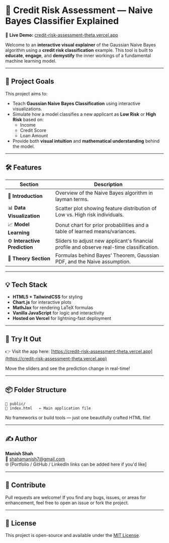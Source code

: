 # 🧠 Credit Risk Assessment — Naive Bayes Classifier Explained

🔗 **Live Demo:** [credit-risk-assessment-theta.vercel.app](https://credit-risk-assessment-theta.vercel.app)

Welcome to an **interactive visual explainer** of the Gaussian Naive Bayes algorithm using a **credit risk classification** example. This tool is built to **educate**, **engage**, and **demystify** the inner workings of a fundamental machine learning model.

---

## 🎯 Project Goals

This project aims to:
- Teach **Gaussian Naive Bayes Classification** using interactive visualizations.
- Simulate how a model classifies a new applicant as **Low Risk** or **High Risk** based on:
  - Income
  - Credit Score
  - Loan Amount
- Provide both **visual intuition** and **mathematical understanding** behind the model.

---

## 🛠 Features

| Section | Description |
|--------|-------------|
| 📘 **Introduction** | Overview of the Naive Bayes algorithm in layman terms. |
| 📊 **Data Visualization** | Scatter plot showing feature distribution of Low vs. High risk individuals. |
| 📈 **Model Learning** | Donut chart for prior probabilities and a table of learned means/variances. |
| ⚙️ **Interactive Prediction** | Sliders to adjust new applicant's financial profile and observe real-time classification. |
| 📐 **Theory Section** | Formulas behind Bayes’ Theorem, Gaussian PDF, and the Naive assumption. |

---

## 💡 Tech Stack

- **HTML5 + TailwindCSS** for styling
- **Chart.js** for interactive plots
- **MathJax** for rendering LaTeX formulas
- **Vanilla JavaScript** for logic and interactivity
- **Hosted on Vercel** for lightning-fast deployment

---

## 🧪 Try It Out

👉 Visit the app here: [https://credit-risk-assessment-theta.vercel.app](https://credit-risk-assessment-theta.vercel.app)

Move the sliders and see the prediction change in real-time!

---

## 📦 Folder Structure

```
📁 public/
📄 index.html   ← Main application file
```

No frameworks or build tools — just one beautifully crafted HTML file!

---

## ✍️ Author

**Manish Shah**  
📧 [shahamanish7@gmail.com](mailto:shahamanish7@gmail.com)  
🌐 [Portfolio / GitHub / LinkedIn links can be added here if you'd like]

---

## 🤝 Contribute

Pull requests are welcome! If you find any bugs, issues, or areas for enhancement, feel free to open an issue or fork the project.

---

## 📜 License

This project is open-source and available under the [MIT License](LICENSE).
